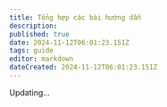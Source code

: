 ```yaml
---
title: Tổng hợp các bài hướng dẫn
description: 
published: true
date: 2024-11-12T06:01:23.151Z
tags: guide
editor: markdown
dateCreated: 2024-11-12T06:01:23.151Z
---
```


Updating...